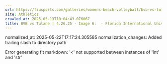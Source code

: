```yaml
---
url: https://fiusports.com/galleries/womens-beach-volleyball/bvb-vs-tulane-4-26-25/image-6/358/62870/
site: Athletics
crawled_at: 2025-05-13T10:04:43.076067
title: BVB vs Tulane | 4.26.25 - Image 6:  - Florida International University
---
```

normalized_at: 2025-05-22T17:17:24.305585
normalization_changes: Added trailing slash to directory path

Error generating fit markdown: '<' not supported between instances of 'int' and 'str'